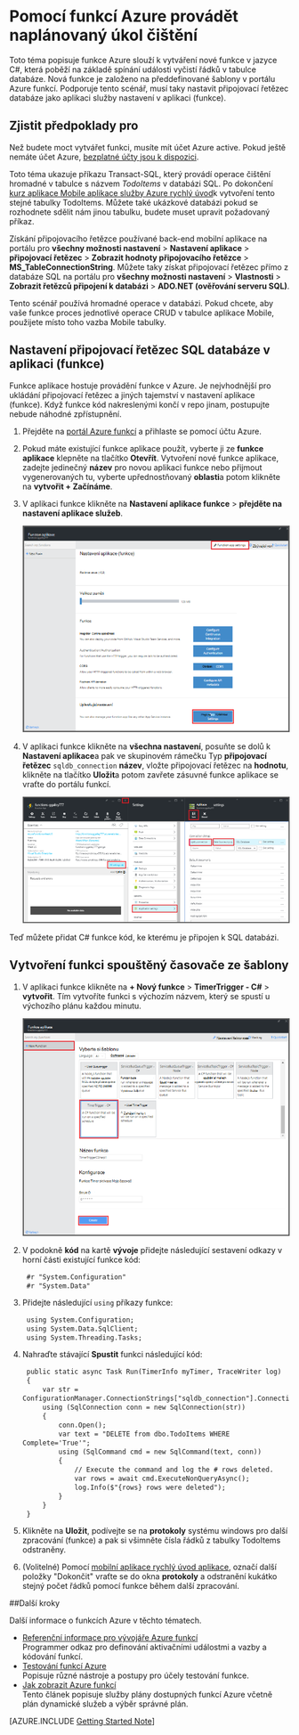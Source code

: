 <properties
   pageTitle="Pomocí funkcí Azure provádět naplánovaný úkol čištění | Microsoft Azure"
   description="Použití funkcí pro Azure vytvořte funkci C#, která poběží na základě spínání události."
   services="functions"
   documentationCenter="na"
   authors="ggailey777"
   manager="erikre"
   editor=""
   tags=""
   />

<tags
   ms.service="functions"
   ms.devlang="multiple"
   ms.topic="article"
   ms.tgt_pltfrm="multiple"
   ms.workload="na"
   ms.date="09/26/2016"
   ms.author="glenga"/>
   
# <a name="use-azure-functions-to-perform-a-scheduled-clean-up-task"></a>Pomocí funkcí Azure provádět naplánovaný úkol čištění

Toto téma popisuje funkce Azure slouží k vytváření nové funkce v jazyce C#, která poběží na základě spínání události vyčistí řádků v tabulce databáze. Nová funkce je založeno na předdefinované šablony v portálu Azure funkcí. Podporuje tento scénář, musí taky nastavit připojovací řetězec databáze jako aplikaci služby nastavení v aplikaci (funkce). 

## <a name="prerequisites"></a>Zjistit předpoklady pro 

Než budete moct vytvářet funkci, musíte mít účet Azure active. Pokud ještě nemáte účet Azure, [bezplatné účty jsou k dispozici](https://azure.microsoft.com/free/).

Toto téma ukazuje příkazu Transact-SQL, který provádí operace čištění hromadné v tabulce s názvem *TodoItems* v databázi SQL. Po dokončení [kurz aplikace Mobile aplikace služby Azure rychlý úvod](../app-service-mobile/app-service-mobile-ios-get-started.md)k vytvoření tento stejné tabulky TodoItems. Můžete také ukázkové databázi pokud se rozhodnete sdělit nám jinou tabulku, budete muset upravit požadovaný příkaz.

Získání připojovacího řetězce používané back-end mobilní aplikace na portálu pro **všechny možnosti nastavení** > **Nastavení aplikace** > **připojovací řetězec** > **Zobrazit hodnoty připojovacího řetězce** > **MS_TableConnectionString**. Můžete taky získat připojovací řetězec přímo z databáze SQL na portálu pro **všechny možnosti nastavení** > **Vlastnosti** > **Zobrazit řetězců připojení k databázi** > **ADO.NET (ověřování serveru SQL)**.

Tento scénář používá hromadné operace v databázi. Pokud chcete, aby vaše funkce proces jednotlivé operace CRUD v tabulce aplikace Mobile, použijete místo toho vazba Mobile tabulky.

## <a name="set-a-sql-database-connection-string-in-the-function-app"></a>Nastavení připojovací řetězec SQL databáze v aplikaci (funkce)

Funkce aplikace hostuje provádění funkce v Azure. Je nejvhodnější pro ukládání připojovací řetězec a jiných tajemství v nastavení aplikace (funkce). Když funkce kód nakreslenými končí v repo jinam, postupujte nebude náhodné zpřístupnění. 

1. Přejděte na [portál Azure funkcí](https://functions.azure.com/signin) a přihlaste se pomocí účtu Azure.

2. Pokud máte existující funkce aplikace použít, vyberte ji ze **funkce aplikace** klepněte na tlačítko **Otevřít**. Vytvoření nové funkce aplikace, zadejte jedinečný **název** pro novou aplikaci funkce nebo přijmout vygenerovaných tu, vyberte upřednostňovaný **oblasti**a potom klikněte na **vytvořit + Začínáme**. 

3. V aplikaci funkce klikněte na **Nastavení aplikace funkce** > **přejděte na nastavení aplikace služeb**. 

    ![Funkce aplikace nastavení zásuvné](./media/functions-create-an-event-processing-function/functions-app-service-settings.png)

4. V aplikaci funkce klikněte na **všechna nastavení**, posuňte se dolů k **Nastavení aplikace**a pak ve skupinovém rámečku Typ **připojovací řetězec** `sqldb_connection` **název**, vložte připojovací řetězec na **hodnotu**, klikněte na tlačítko **Uložit**a potom zavřete zásuvné funkce aplikace se vraťte do portálu funkcí.

    ![Aplikace služby nastavení připojovacího řetězce](./media/functions-create-an-event-processing-function/functions-app-service-settings-connection-strings.png)

Teď můžete přidat C# funkce kód, ke kterému je připojen k SQL databázi.

## <a name="create-a-timer-triggered-function-from-the-template"></a>Vytvoření funkci spouštěný časovače ze šablony

1. V aplikaci funkce klikněte na **+ Nový funkce** > **TimerTrigger - C#** > **vytvořit**. Tím vytvoříte funkci s výchozím názvem, který se spustí u výchozího plánu každou minutu. 

    ![Vytvoření nové funkce spouštěný časovač](./media/functions-create-an-event-processing-function/functions-create-new-timer-trigger.png)

2. V podokně **kód** na kartě **vývoje** přidejte následující sestavení odkazy v horní části existující funkce kód:

        #r "System.Configuration"
        #r "System.Data"

3. Přidejte následující `using` příkazy funkce:

        using System.Configuration;
        using System.Data.SqlClient;
        using System.Threading.Tasks; 

4. Nahraďte stávající **Spustit** funkci následující kód:

        public static async Task Run(TimerInfo myTimer, TraceWriter log)
        {
            var str = ConfigurationManager.ConnectionStrings["sqldb_connection"].ConnectionString;
            using (SqlConnection conn = new SqlConnection(str))
            {
                conn.Open();
                var text = "DELETE from dbo.TodoItems WHERE Complete='True'";
                using (SqlCommand cmd = new SqlCommand(text, conn))
                {
                    // Execute the command and log the # rows deleted.
                    var rows = await cmd.ExecuteNonQueryAsync();
                    log.Info($"{rows} rows were deleted");
                }
            }
        }

5. Klikněte na **Uložit**, podívejte se na **protokoly** systému windows pro další zpracování (funkce) a pak si všimněte čísla řádků z tabulky TodoItems odstraněny.

6. (Volitelné) Pomocí [mobilní aplikace rychlý úvod aplikace](../app-service-mobile/app-service-mobile-ios-get-started.md), označí další položky "Dokončit" vraťte se do okna **protokoly** a odstranění kukátko stejný počet řádků pomocí funkce během další zpracování. 

##<a name="next-steps"></a>Další kroky

Další informace o funkcích Azure v těchto tématech.

+ [Referenční informace pro vývojáře Azure funkcí](functions-reference.md)  
Programmer odkaz pro definování aktivačními událostmi a vazby a kódování funkcí.
+ [Testování funkcí Azure](functions-test-a-function.md)  
Popisuje různé nástroje a postupy pro účely testování funkce.
+ [Jak zobrazit Azure funkcí](functions-scale.md)  
Tento článek popisuje služby plány dostupných funkcí Azure včetně plán dynamické služeb a výběr správné plán.  

[AZURE.INCLUDE [Getting Started Note](../../includes/functions-get-help.md)]